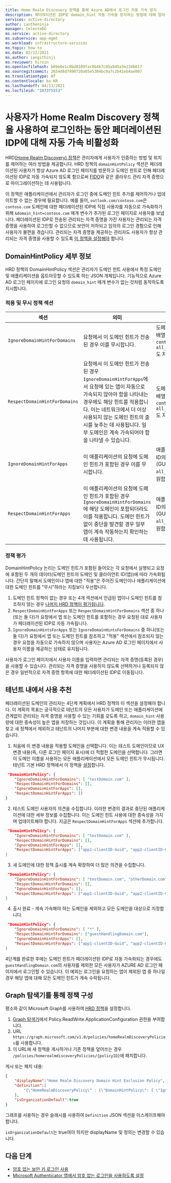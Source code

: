 ```yaml
---
title: Home Realm Discovery 정책을 통해 Azure AD에서 로그인 자동 가속 방지
description: 페더레이션된 IDP로 domain_hint 자동 가속을 방지하는 방법에 대해 알아봅니다.
services: active-directory
author: iantheninja
manager: CelesteDG
ms.service: active-directory
ms.subservice: app-mgmt
ms.workload: infrastructure-services
ms.topic: how-to
ms.date: 02/12/2021
ms.author: iangithinji
ms.reviewer: hirsin
ms.openlocfilehash: b89e0e1c8bd8109fac8b4b7c05a845a3e234b617
ms.sourcegitcommit: 2654d8d7490720a05e5304bc9a7c2b41eb4ae007
ms.translationtype: HT
ms.contentlocale: ko-KR
ms.lasthandoff: 04/13/2021
ms.locfileid: "107375553"
---
```

# <a name="disable-auto-acceleration-to-a-federated-idp-during-user-sign-in-with-home-realm-discovery-policy"></a>사용자가 Home Realm Discovery 정책을 사용하여 로그인하는 동안 페더레이션된 IDP에 대해 자동 가속 비활성화

HRD[(Home Realm Discovery) 정책](/graph/api/resources/homeRealmDiscoveryPolicy)은 관리자에게 사용자가 인증하는 방법 및 위치를 제어하는 여러 방법을 제공합니다. HRD 정책의 `domainHintPolicy` 섹션은 페더레이션된 사용자가 항상 Azure AD 로그인 페이지를 방문하고 도메인 힌트로 인해 페더레이션된 IDP로 자동 가속되지 않도록 함으로써 [FIDO](../authentication/howto-authentication-passwordless-security-key.md)와 같은 클라우드 관리 자격 증명으로 마이그레이션하는 데 사용됩니다.

이 정책은 애플리케이션에서 관리자가 로그인 중에 도메인 힌트 추가를 제어하거나 업데이트할 수 없는 경우에 필요합니다.  예를 들어, `outlook.com/contoso.com`은 `contoso.com` 도메인에 대한 페더레이션된 IDP에 직접 사용자를 자동으로 가속화하기 위해 `&domain_hint=contoso.com` 매개 변수가 추가된 로그인 페이지로 사용자를 보냅니다. 페더레이션된 IDP로 전송된 관리되는 자격 증명을 가진 사용자는 관리되는 자격 증명을 사용하여 로그인할 수 없으므로 보안이 저하되고 임의의 로그인 경험으로 인해 사용자가 불편을 겪습니다. 관리되는 자격 증명을 제공하는 관리자도 사용자가 항상 관리되는 자격 증명을 사용할 수 있도록 [이 정책을 설정해야](#suggested-use-within-a-tenant) 합니다.

## <a name="domainhintpolicy-details"></a>DomainHintPolicy 세부 정보

HRD 정책의 DomainHintPolicy 섹션은 관리자가 도메인 힌트 사용에서 특정 도메인 및 애플리케이션을 옵트아웃할 수 있도록 하는 JSON 개체입니다.  기능적으로 Azure AD 로그인 페이지에 로그인 요청의 `domain_hint` 매개 변수가 없는 것처럼 동작하도록 지시합니다.

### <a name="the-respect-and-ignore-policy-sections"></a>적용 및 무시 정책 섹션

|섹션 | 의미 | 값 |
|--------|---------|--------|
|`IgnoreDomainHintForDomains` |요청에서 이 도메인 힌트가 전송된 경우 이를 무시합니다. |도메인 주소의 배열(예: `contoso.com`). `all_domains`도 지원함|
|`RespectDomainHintForDomains`| 요청에서 이 도메인 힌트가 전송된 경우 `IgnoreDomainHintForApps`에서 요청에 있는 앱이 자동으로 가속되지 않아야 함을 나타내는 경우에도 해당 힌트를 적용합니다. 이는 네트워크에서 더 이상 사용되지 않는 도메인 힌트의 출시를 늦추는 데 사용됩니다. 일부 도메인은 계속 가속되어야 함을 나타낼 수 있습니다. | 도메인 주소의 배열(예: `contoso.com`). `all_domains`도 지원함|
|`IgnoreDomainHintForApps`| 이 애플리케이션의 요청에 도메인 힌트가 포함된 경우 이를 무시합니다. | 애플리케이션 ID의 배열(GUID). `all_apps`도 지원함|
|`RespectDomainHintForApps` |이 애플리케이션의 요청에 도메인 힌트가 포함된 경우 `IgnoreDomainHintForDomains`에 해당 도메인이 포함되더라도 이를 적용합니다. 도메인 힌트가 없이 중단을 발견할 경우 일부 앱이 계속 작동하는지 확인하는 데 사용됩니다. | 애플리케이션 ID의 배열(GUID). `all_apps`도 지원함|

### <a name="policy-evaluation"></a>정책 평가

DomainHintPolicy 논리는 도메인 힌트가 포함된 들어오는 각 요청에서 실행되고 요청에 포함된 두 개의 데이터(도메인 힌트의 도메인 및 클라이언트 ID(앱))에 따라 가속화됩니다. 간단히 말해서 도메인이나 앱에 대한 "적용"은 주어진 도메인이나 애플리케이션에 대한 도메인 힌트를 "무시"하라는 지침보다 우선합니다.

1. 도메인 힌트 정책이 없는 경우 또는 4개 섹션에서 언급된 앱이나 도메인 힌트를 참조하지 않는 경우 [나머지 HRD 정책이 평가됩니다](configure-authentication-for-federated-users-portal.md#priority-and-evaluation-of-hrd-policies).
1. `RespectDomainHintForApps` 또는 `RespectDomainHintForDomains` 섹션 중 하나(또는 둘 다)가 요청에서 앱 또는 도메인 힌트를 포함하는 경우 요청된 대로 사용자가 페더레이션된 IDP로 자동 가속됩니다.
1. `IgnoreDomainHintsForApps` 또는 `IgnoreDomainHintsForDomains` 중 하나(또는 둘 다)가 요청에서 앱 또는 도메인 힌트를 참조하고 "적용" 섹션에서 참조되지 않는 경우 요청을 자동으로 가속하지 않으며 사용자는 Azure AD 로그인 페이지에서 사용자 이름을 제공하는 상태로 유지됩니다.

사용자가 로그인 페이지에서 사용자 이름을 입력하면 관리되는 자격 증명(등록된 경우)을 사용할 수 있습니다.  관리되는 자격 증명을 사용하지 않도록 선택하거나 등록되지 않은 경우 일반적으로 자격 증명 항목에 대한 페더레이션된 IDP로 이동됩니다.

## <a name="suggested-use-within-a-tenant"></a>테넌트 내에서 사용 추천

페더레이션된 도메인의 관리자는 4단계 계획에서 HRD 정책의 이 섹션을 설정해야 합니다. 이 계획의 목표는 궁극적으로 테넌트의 모든 사용자가 도메인 또는 애플리케이션에 관계없이 관리되는 자격 증명을 사용할 수 있는 기회를 갖도록 하고, `domain_hint` 사용량에 대한 종속성이 높은 앱을 저장하는 것입니다.  이 계획을 통해 관리자는 이러한 앱을 찾고 새 정책에서 제외하고 테넌트의 나머지 부분에 대한 변경 내용을 계속 적용할 수 있습니다.

1. 처음에 이 변경 내용을 적용할 도메인을 선택합니다.  이는 테스트 도메인이므로 UX 변경 내용(즉, 다른 로그인 페이지 표시)에 더 적합한 도메인을 선택합니다.  그러면 이 도메인 이름을 사용하는 모든 애플리케이션에서 모든 도메인 힌트가 무시됩니다. 테넌트 기본 HRD 정책에서 이 정책을 [설정](#configuring-policy-through-graph-explorer)합니다.

```json
 "DomainHintPolicy": { 
    "IgnoreDomainHintForDomains": [ "testDomain.com" ], 
    "RespectDomainHintForDomains": [], 
    "IgnoreDomainHintForApps": [], 
    "RespectDomainHintForApps": [] 
} 
```

2. 테스트 도메인 사용자의 의견을 수집합니다. 이러한 변경의 결과로 중단된 애플리케이션에 대한 세부 정보를 수집합니다. 이는 도메인 힌트 사용에 대한 종속성을 가지며 업데이트해야 합니다. 지금은 `RespectDomainHintForApps` 섹션에 추가합니다.

```json
 "DomainHintPolicy": { 
    "IgnoreDomainHintForDomains": [ "testDomain.com" ], 
    "RespectDomainHintForDomains": [], 
    "IgnoreDomainHintForApps": [], 
    "RespectDomainHintForApps": ["app1-clientID-Guid", "app2-clientID-Guid] 
} 
```

3. 새 도메인에 대한 정책 출시를 계속 확장하여 더 많은 의견을 수집합니다.

```json
 "DomainHintPolicy": { 
    "IgnoreDomainHintForDomains": [ "testDomain.com", "otherDomain.com", "anotherDomain.com"], 
    "RespectDomainHintForDomains": [], 
    "IgnoreDomainHintForApps": [], 
    "RespectDomainHintForApps": ["app1-clientID-Guid", "app2-clientID-Guid] 
} 
```

4. 출시 완료 - 계속 가속해야 하는 도메인을 제외하고 모든 도메인을 대상으로 지정합니다.

```json
 "DomainHintPolicy": { 
    "IgnoreDomainHintForDomains": [ "*" ], 
    "RespectDomainHintForDomains": ["guestHandlingDomain.com"], 
    "IgnoreDomainHintForApps": [], 
    "RespectDomainHintForApps": ["app1-clientID-Guid", "app2-clientID-Guid] 
} 
```

4단계를 완료한 후에는 도메인 힌트가 페더레이션된 IDP로 자동 가속화되는 경우에도 `guestHandlingDomain.com`의 사용자를 제외한 모든 사용자가 AZURE AD 로그인 페이지에서 로그인할 수 있습니다.  이 예외는 로그인을 요청하는 앱이 제외된 앱 중 하나일 경우 해당 앱에 대해 모든 도메인 힌트가 계속 수락됩니다.

## <a name="configuring-policy-through-graph-explorer"></a>Graph 탐색기를 통해 정책 구성

평소와 같이 Microsoft Graph를 사용하여 [HRD 정책](/graph/api/resources/homeRealmDiscoveryPolicy)을 설정합니다.  

1. [Graph 탐색기](https://developer.microsoft.com/graph/graph-explorer)에서 Policy.ReadWrite.ApplicationConfiguration 권한을 부여합니다.  
1. URL `https://graph.microsoft.com/v1.0/policies/homeRealmDiscoveryPolicies`를 사용합니다.
1. 이 URL에 새 정책을 게시하거나 기존 정책을 덮어쓰는 경우 `/policies/homerealmdiscoveryPolicies/{policyID}`에 패치합니다.

게시 또는 패치 내용:

```json
{
    "displayName":"Home Realm Discovery Domain Hint Exclusion Policy",
    "definition":[
        "{\"HomeRealmDiscoveryPolicy\" : {\"DomainHintPolicy\": { \"IgnoreDomainHintForDomains\": [ \"Contoso.com\" ], \"RespectDomainHintForDomains\": [], \"IgnoreDomainHintForApps\": [\"sample-guid-483c-9dea-7de4b5d0a54a\"], \"RespectDomainHintForApps\": [] } } }"
    ],
    "isOrganizationDefault":true
}
```

그래프를 사용하는 경우 슬래시를 사용하여 `Definition` JSON 섹션을 이스케이프해야 합니다.  

`isOrganizationDefault`는 true여야 하지만 displayName 및 정의는 변경할 수 있습니다.

## <a name="next-steps"></a>다음 단계

* [암호 없는 보안 키 로그인 사용](../authentication/howto-authentication-passwordless-security-key.md)
* [Microsoft Authenticator 앱에서 암호 없는 로그인을 사용하도록 설정](../authentication/howto-authentication-passwordless-phone.md)